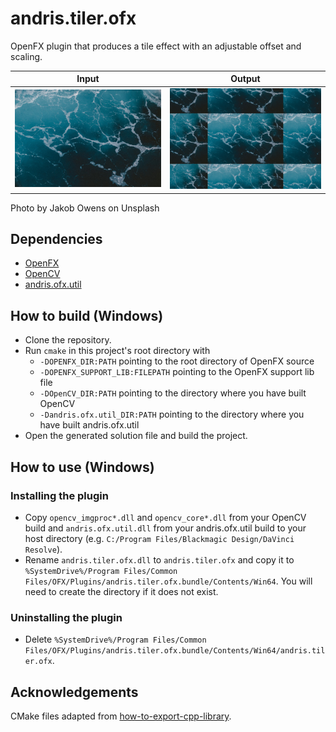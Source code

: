# andris.tiler.ofx
OpenFX plugin that produces a tile effect with an adjustable offset and scaling.

Input | Output
----- | -----
![Input](images/input.jpg) | ![Output](images/output.jpg)

Photo by Jakob Owens on Unsplash

## Dependencies
* [OpenFX](https://github.com/ofxa/openfx)
* [OpenCV](https://github.com/opencv/opencv)
* [andris.ofx.util](https://github.com/ch200c/andris.ofx.util)

## How to build (Windows)
* Clone the repository.
* Run `cmake` in this project's root directory with
    * `-DOPENFX_DIR:PATH` pointing to the root directory of OpenFX source
    * `-DOPENFX_SUPPORT_LIB:FILEPATH` pointing to the OpenFX support lib file
    * `-DOpenCV_DIR:PATH` pointing to the directory where you have built OpenCV
    * `-Dandris.ofx.util_DIR:PATH` pointing to the directory where you have built andris.ofx.util
* Open the generated solution file and build the project.

## How to use (Windows)
### Installing the plugin
* Copy `opencv_imgproc*.dll` and `opencv_core*.dll` from your OpenCV build and `andris.ofx.util.dll` from your andris.ofx.util build to your host directory (e.g. `C:/Program Files/Blackmagic Design/DaVinci Resolve`).
* Rename `andris.tiler.ofx.dll` to `andris.tiler.ofx` and copy it to `%SystemDrive%/Program Files/Common Files/OFX/Plugins/andris.tiler.ofx.bundle/Contents/Win64`. You will need to create the directory if it does not exist.

### Uninstalling the plugin
* Delete `%SystemDrive%/Program Files/Common Files/OFX/Plugins/andris.tiler.ofx.bundle/Contents/Win64/andris.tiler.ofx`.

## Acknowledgements
CMake files adapted from [how-to-export-cpp-library](https://github.com/robotology/how-to-export-cpp-library).
